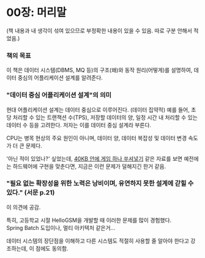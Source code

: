# 00장: 머리말

(책 내용과 내 생각이 섞여 있으므로 부정확한 내용이 있을 수 있음. 따로 구분 안해서 적었음.)

### 책의 목표
이 책은 데이터 시스템(DBMS, MQ 등)의 구조(왜)와 동작 원리(어떻게)를 설명하여, 데이터 중심의 어플리케이션 설계를 알려준다.

### "데이터 중심 어플리케이션 설계"의 의미
현대 어플리케이션 설계는 데이터 중심으로 이루어진다. (데이터 집약적) 예를 들어, 초당 처리할 수 있는 트랜잭션 수(TPS), 저장할 데이터의 양, 일정 시간 내 처리할 수 있는 데이터 수 등을 고려한다. 저자는 이를 데이터 중심 설계라 부른다.

CPU는 병목 현상의 주요 원인이 아니며, 데이터 양, 데이터 복잡성 및 데이터 변경 속도가 더 큰 문제다.

'아닌 적이 있었나?' 싶었는데, [40KB 안에 게임 하나 쑤셔넣기](https://youtu.be/5ZXOV1ma35g?si=BmiSeiwFbrzWzrjQ) 같은 자료를 보면 예전에는 하드웨어에 구현을 맞춘다면, 지금은 이런 문제가 덜해지긴 한거 같음.


### "필요 없는 확장성을 위한 노력은 낭비이며, 유연하지 못한 설계에 갇힐 수 있다." (서문 p.21)

이 의견에 공감. 

특히, 고등학교 시절 HelloGSM을 개발할 때 이러한 문제를 많이 경험했다.    
Spring Batch 도입이나, 멀티 아키텍처 같은거...

데이터 시스템의 장단점을 이해하고 다른 시스템도 적절히 사용할 줄 알아야 한다고 강조하는데, 이 점에도 동의함.